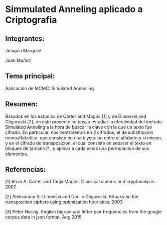 # Simmulated Anneling aplicado a Criptografia

## Integrantes:

Joaquin Marquez

Juan Muñoz

## Tema principal:

Aplicación de MCMC: Simulated Annealing

## Resumen:

Basados en los estudios de Carter and Magoc [1] y de Dimovski and Gligoroski [2], en este proyecto
se busca estudiar la efectividad del metodo Simulated Anneling a la hora de buscar la clave con la que
un texto fue cifrado. En particular, nos centraremos en 2 cifrados, el de substitucion monoalfabetica, que
consiste en una biyeccion entre el alfabeto y si mismo, y en el cifrado de transposicion, el cual consiste en
separar el texto en bloques de tamaño P , y aplicar a cada estos una permutacion de sus elementos.

## Referencias:

[1] Brian A. Carter and Tanja Magoc. Classical ciphers and cryptanalysis. 2007.

[2] Aleksandar S. Dimovski and Danilo Gligoroski. Attacks on the transposition ciphers using optimization
heuristics. 2003

[3] Peter Norvig. English bigram and letter pair frequencies from the google corpus data in json format,
Aug 2015.
